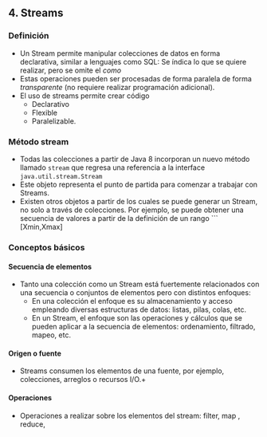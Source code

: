## 4. Streams
### Definición
* Un Stream permite manipular colecciones de datos en forma declarativa, similar a lenguajes como SQL: Se índica lo que se quiere realizar, pero se omite el  *como*
* Estas operaciones pueden ser procesadas de forma paralela de forma  *transparente*  (no requiere realizar programación adicional).
* El uso de streams permite crear código
	* Declarativo
	* Flexible
	* Paralelizable.
### Método stream
* Todas las colecciones a partir de Java 8 incorporan un nuevo método llamado ```stream``` que regresa una referencia a la interface ```java.util.stream.Stream``` 
* Este objeto representa el punto de partida para comenzar a trabajar con Streams.
* Existen otros objetos a partir de los cuales se puede generar un Stream, no solo a través de colecciones.  Por ejemplo, se puede obtener una secuencia de valores a partir de la definición de un rango ``` [Xmin,Xmax]
### Conceptos básicos
#### Secuencia de elementos
* Tanto una colección como un Stream está fuertemente relacionados con una secuencia o conjuntos de elementos pero con distintos enfoques:
	* En una colección el enfoque es su almacenamiento y acceso empleando diversas estructuras de datos: listas, pilas, colas, etc.
	* En un Stream, el enfoque  son las operaciones y cálculos que se pueden aplicar a la secuencia de elementos: ordenamiento, filtrado, mapeo, etc.
#### Origen o fuente
* Streams consumen los elementos de una fuente, por ejemplo, colecciones, arreglos o recursos I/O.+
#### Operaciones
* Operaciones a realizar sobre los elementos del stream: filter, map , reduce, 
<!--stackedit_data:
eyJoaXN0b3J5IjpbLTI2OTA5MzcxOSwxNzgxNjAzNDUsLTEwOT
EyMzcxNjksMjE3MzA0MzAzXX0=
-->